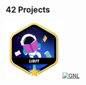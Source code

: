 ## 42 Projects

[![Libft](https://github.com/RenanHenrique90/RenanHenrique90/blob/main/42_badges/libftm.png)](https://github.com/RenanHenrique90/libft)[![GNL](https://github.com/Rguilher/Rguilher/blob/main/42_badges/get_next_linem.png)](https://github.com/Rguilher/get_next_line)
